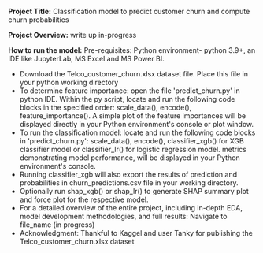**Project Title:** Classification model to predict customer churn and compute churn probabilities

**Project Overview:** write up in-progress

**How to run the model:** Pre-requisites: Python environment- python 3.9+, an IDE like JupyterLab, MS Excel and MS Power BI.

- Download the Telco_customer_churn.xlsx dataset file. Place this file in your python working directory
- To determine feature importance: open the file 'predict_churn.py' in python IDE. Within the py script, locate and run the following code blocks in the specified order: scale_data(), encode(), feature_importance(). A simple plot of the feature importances will be displayed directly in your Python environment's console or plot window.
- To run the classification model: locate and run the following code blocks in 'predict_churn.py': scale_data(), encode(), classifier_xgb() for XGB classifier model or classifier_lr() for logistic regression model. metrics demonstrating model performance, will be displayed in your Python environment's console.
- Running classifier_xgb will also export the results of prediction and probabilities in churn_predictions.csv file in your working directory.
- Optionally run shap_xgb() or shap_lr() to generate SHAP summary plot and force plot for the respective model.
- For a detailed overview of the entire project, including in-depth EDA, model development methodologies, and full results: Navigate to file_name (in progress)
- Acknowledgment: Thankful to Kaggel and user Tanky for publishing the Telco_customer_churn.xlsx dataset
